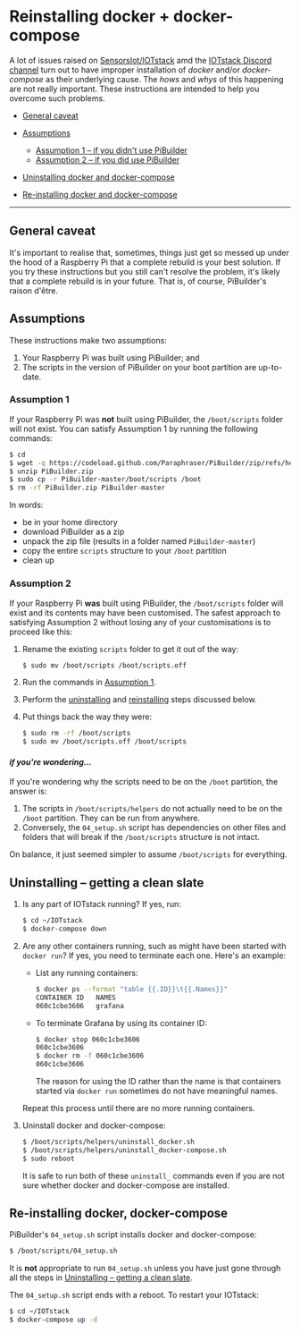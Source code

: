 # Reinstalling docker + docker-compose

A lot of issues raised on [SensorsIot/IOTstack](https://github.com/SensorsIot/IOTstack/issues) amd the [IOTstack Discord channel](https://discord.gg/ZpKHnks) turn out to have improper installation of *docker* and/or *docker-compose* as their underlying cause. The *hows* and *whys* of this happening are not really important. These instructions are intended to help you overcome such problems.

- [General caveat](#caveat)
- [Assumptions](#assumptions)

	- [Assumption 1 – if you didn't use PiBuilder](#assumption1)
	- [Assumption 2 – if you did use PiBuilder](#assumption2)

- [Uninstalling docker and docker-compose](#uninstalling)
- [Re-installing docker and docker-compose](#reinstalling)

<hr>

## <a name="caveat"> General caveat </a>

It's important to realise that, sometimes, things just get so messed up under the hood of a Raspberry Pi that a complete rebuild is your best solution. If you try these instructions but you still can't resolve the problem, it's likely that a complete rebuild is in your future. That is, of course, PiBuilder's raison d'être.

## <a name="assumptions"> Assumptions </a>

These instructions make two assumptions:

1. Your Raspberry Pi was built using PiBuilder; and
2. The scripts in the version of PiBuilder on your boot partition are up-to-date. 

### <a name="assumption1"> Assumption 1 </a>

If your Raspberry Pi was **not** built using PiBuilder, the `/boot/scripts` folder will not exist. You can satisfy Assumption 1 by running the following commands:

```bash
$ cd
$ wget -q https://codeload.github.com/Paraphraser/PiBuilder/zip/refs/heads/master -O PiBuilder.zip
$ unzip PiBuilder.zip
$ sudo cp -r PiBuilder-master/boot/scripts /boot
$ rm -rf PiBuilder.zip PiBuilder-master
```

In words:

* be in your home directory
* download PiBuilder as a zip
* unpack the zip file (results in a folder named `PiBuilder-master`)
* copy the entire `scripts` structure to your `/boot` partition
* clean up

### <a name="assumption2"> Assumption 2 </a>

If your Raspberry Pi **was** built using PiBuilder, the `/boot/scripts` folder will exist and its contents may have been customised. The safest approach to satisfying Assumption 2 without losing any of your customisations is to proceed like this:

1. Rename the existing `scripts` folder to get it out of the way:

	```bash
	$ sudo mv /boot/scripts /boot/scripts.off
	```

2. Run the commands in [Assumption 1](#assumption1).
3. Perform the [uninstalling](#uninstalling) and [reinstalling](#reinstalling) steps discussed below.
4. Put things back the way they were:

	```bash
	$ sudo rm -rf /boot/scripts
	$ sudo mv /boot/scripts.off /boot/scripts
	```

#### <a name="whyBoot"> *if you're wondering…* </a>

If you're wondering why the scripts need to be on the `/boot` partition, the answer is:

1. The scripts in `/boot/scripts/helpers` do not actually need to be on the `/boot` partition. They can be run from anywhere.
2. Conversely, the `04_setup.sh` script has dependencies on other files and folders that will break if the `/boot/scripts` structure is not intact.

On balance, it just seemed simpler to assume `/boot/scripts` for everything.

## <a name="uninstalling"> Uninstalling – getting a clean slate </a>

1. Is any part of IOTstack running? If yes, run:

	```bash
	$ cd ~/IOTstack
	$ docker-compose down
	```

2. Are any other containers running, such as might have been started with `docker run`? If yes, you need to terminate each one. Here's an example:

	* List any running containers:

		```bash
		$ docker ps --format "table {{.ID}}\t{{.Names}}"
		CONTAINER ID   NAMES
		060c1cbe3606   grafana
		```

	* To terminate Grafana by using its container ID:

		```bash
		$ docker stop 060c1cbe3606
		060c1cbe3606
		$ docker rm -f 060c1cbe3606
		060c1cbe3606
		```

		The reason for using the ID rather than the name is that containers started via `docker run` sometimes do not have meaningful names.

	Repeat this process until there are no more running containers.

3. Uninstall docker and docker-compose:

	```bash
	$ /boot/scripts/helpers/uninstall_docker.sh
	$ /boot/scripts/helpers/uninstall_docker-compose.sh
	$ sudo reboot
	```

	It is safe to run both of these `uninstall_` commands even if you are not sure whether docker and docker-compose are installed.

## <a name="reinstalling"> Re-installing docker, docker-compose</a>

PiBuilder's `04_setup.sh` script installs docker and docker-compose:

```bash
$ /boot/scripts/04_setup.sh
```

It is **not** appropriate to run `04_setup.sh` unless you have just gone through all the steps in [Uninstalling – getting a clean slate](#uninstalling).

The `04_setup.sh` script ends with a reboot. To restart your IOTstack:

```bash
$ cd ~/IOTstack
$ docker-compose up -d
```
